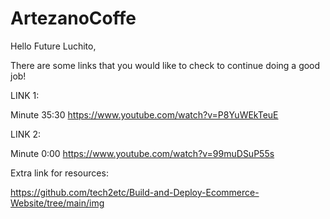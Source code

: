 # ArtezanoCoffe

Hello Future Luchito,

There are some links that you would like to check to continue doing a good job!

LINK 1:

Minute 35:30
https://www.youtube.com/watch?v=P8YuWEkTeuE

LINK 2: 

Minute 0:00
https://www.youtube.com/watch?v=99muDSuP55s

Extra link for resources:

https://github.com/tech2etc/Build-and-Deploy-Ecommerce-Website/tree/main/img
